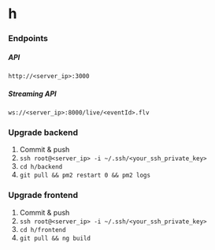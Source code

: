 # h

### Endpoints

##### API

`http://<server_ip>:3000`

##### Streaming API

`ws://<server_ip>:8000/live/<eventId>.flv`

### Upgrade backend

1. Commit & push
2. `ssh root@<server_ip> -i ~/.ssh/<your_ssh_private_key>`
3. `cd h/backend`
4. `git pull && pm2 restart 0 && pm2 logs`

### Upgrade frontend

1. Commit & push
2. `ssh root@<server_ip> -i ~/.ssh/<your_ssh_private_key>`
3. `cd h/frontend`
4. `git pull && ng build`